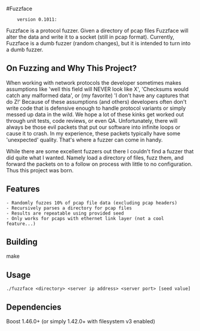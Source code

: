 #Fuzzface 
```
    version 0.1011:
```
Fuzzface is a protocol fuzzer. Given a directory of pcap files Fuzzface will alter
the data and write it to a socket (still in pcap format). Currently, Fuzzface is
a dumb fuzzer (random changes), but it is intended to turn into a dumb fuzzer.

## On Fuzzing and Why This Project?
When working with network protocols the developer sometimes makes assumptions like
'well this field will NEVER look like X', 'Checksums would catch any malformed
data', or (my favorite) 'I don't have any captures that do Z!' Because of these
assumptions (and others) developers often don't write code that is defensive enough
to handle protocol variants or simply messed up data in the wild. We hope a lot of these
kinks get worked out through unit tests, code reviews, or even QA. Unfortunately,
there will always be those evil packets that put our software into infinite
loops or cause it to crash. In my experience, these packets typically have some
'unexpected' quality. That's where a fuzzer can come in handy.

While there are some excellent fuzzers out there I couldn't find a fuzzer that
did quite what I wanted. Namely load a directory of files, fuzz them, and forward
the packets on to a follow on process with little to no configuration. Thus
this project was born.

## Features
    - Randomly fuzzes 10% of pcap file data (excluding pcap headers)
    - Recursively parses a directory for pcap files
    - Results are repeatable using provided seed
    - Only works for pcaps with ethernet link layer (not a cool feature...)

## Building
make

## Usage
```
./fuzzface <directory> <server ip address> <server port> [seed value]
```

## Dependencies
Boost 1.46.0+ (or simply 1.42.0+ with filesystem v3 enabled)

